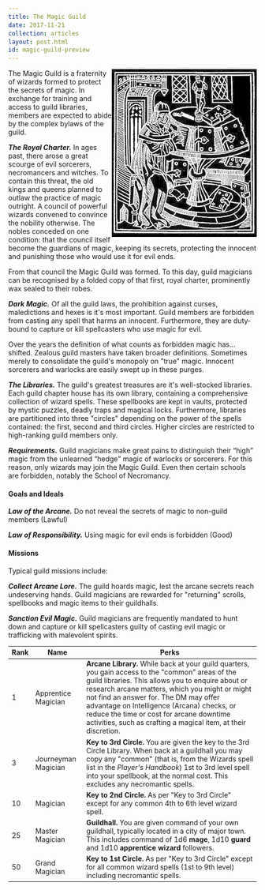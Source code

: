 ```yaml
---
title: The Magic Guild
date: 2017-11-21
collection: articles
layout: post.html
id: magic-guild-preview
---
```

<img src="/images/magician.png" style="max-width: 400px; float: right">

<p>The Magic Guild is a fraternity of wizards formed to protect the secrets of magic. In exchange for training and access to guild libraries, members are expected to abide by the complex bylaws of the guild.</p>

<p><strong><em>The Royal Charter.</em></strong> In ages past, there arose a great scourge of evil sorcerers, necromancers and witches. To contain this threat, the old kings and queens planned to outlaw the practice of magic outright. A council of powerful wizards convened to convince the nobility otherwise. The nobles conceded on one condition: that the council itself become the guardians of magic, keeping its secrets, protecting the innocent and punishing those who would use it for evil ends.</p>

<p>From that council the Magic Guild was formed. To this day, guild magicians can be recognised by a folded copy of that first, royal charter, prominently wax sealed to their robes.</p>

<p><strong><em>Dark Magic.</em></strong> Of all the guild laws, the prohibition against curses, maledictions and hexes is it's most important. Guild members are forbidden from casting any spell that harms an innocent. Furthermore, they are duty-bound to capture or kill spellcasters who use magic for evil.</p>

<p>Over the years the definition of what counts as forbidden magic has... shifted. Zealous guild masters have taken broader definitions. Sometimes merely to consolidate the guild's monopoly on "true" magic. Innocent sorcerers and warlocks are easily swept up in these purges.</p>

<p><strong><em>The Libraries.</em></strong> The guild's greatest treasures are it's well-stocked libraries. Each guild chapter house has its own library, containing a comprehensive collection of wizard spells. These spellbooks are kept in vaults, protected by mystic puzzles, deadly traps and magical locks. Furthermore, libraries are partitioned into three "circles" depending on the power of the spells contained: the first, second and third circles. Higher circles are restricted to high-ranking guild members only.</p>

<p><strong><em>Requirements.</em></strong> Guild magicians make great pains to distinguish their <q>high</q> magic from the unlearned <q>hedge</q> magic of warlocks or sorcerers. For this reason, only wizards may join the Magic Guild. Even then certain schools are forbidden, notably the School of Necromancy.</p>

<h4>Goals and Ideals</h4>

<p><strong><em>Law of the Arcane.</em></strong> Do not reveal the secrets of magic to non-guild members (Lawful)</p>

<p><strong><em>Law of Responsibility.</em></strong> Using magic for evil ends is forbidden (Good)</p>

<h4>Missions</h4>

<p>Typical guild missions include:</p>

<p><strong><em>Collect Arcane Lore.</em></strong> The guild hoards magic, lest the arcane secrets reach undeserving hands. Guild magicians are rewarded for "returning" scrolls, spellbooks and magic items to their guildhalls.</p>

<p><strong><em>Sanction Evil Magic.</em></strong> Guild magicians are frequently mandated to hunt down and capture or kill spellcasters guilty of casting evil magic or trafficking with malevolent spirits.</p>

<table>
  <thead>
    <tr>
      <th class="number">Rank</th>
      <th>Name</th>
      <th>Perks</th>
    </tr>
  </thead>
  <tbody>
    <tr>
      <td class="number">1</td>
      <td class="text">Apprentice Magician</td>
      <td class="text"><strong>Arcane Library.</strong> While back at your guild quarters, you gain access to the "common" areas of the guild libraries. This allows you to enquire about or research arcane matters, which you might or might not find an answer for. The DM may offer advantage on Intelligence (Arcana) checks, or reduce the time or cost for arcane downtime activities, such as crafting a magical item, at their discretion.</td>
      </tr>
    <tr>
      <td class="number">3</td>
      <td class="text">Journeyman Magician</td>
      <td class="text"><strong>Key to 3rd Circle.</strong> You are given the key to the 3rd Circle Library. When back at a guildhall you may copy any "common" (that is, from the Wizards spell list in the <em>Player's Handbook</em>) 1st to 3rd level spell into your spellbook, at the normal cost. This excludes any necromantic spells.</td>
    </tr>
    <tr>
      <td class="number">10</td>
      <td class="text">Magician</td>
      <td class="text"><strong>Key to 2nd Circle.</strong> As per "Key to 3rd Circle" except for any common 4th to 6th level wizard spell.</td>
    </tr>
    <tr>
      <td class="number">25</td>
      <td class="text">Master Magician</td>
      <td class="text"><strong>Guildhall.</strong> You are given command of your own guildhall, typically located in a city of major town. This includes command of 1d6 <strong>mage</strong>, 1d10 <strong>guard</strong> and 1d10 <strong>apprentice wizard</strong> followers.</td>
    </tr>
    <tr>
      <td class="number">50</td>
      <td class="text">Grand Magician</td>
      <td class="text"><strong>Key to 1st Circle.</strong> As per "Key to 3rd Circle" except for all common wizard spells (1st to 9th level) including necromantic spells.</td>
    </tr>
  </tbody>
</table>
